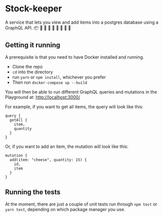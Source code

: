 # Stock-keeper

A service that lets you view and add items into a postgres database using a GraphQL API.
📦 🥚 🍏 🍎 🍍 🥛 🥔 🥦 🍖

## Getting it running

A prerequisite is that you need to have Docker installed and running.

- Clone the repo
- `cd` into the directory
- run `yarn` or `npm install`, whichever you prefer
- Then run `docker-compose up --build`

You will then be able to run different GraphQL queries and mutations in the Playground at: [http://localhost:3000/](http://localhost:3000/)

For example, if you want to get all items, the query will look like this:

```
query {
  getAll {
    item,
    quantity
  }
}
```

Or, if you want to add an item, the mutation will look like this:

```
mutation {
  add(item: "cheese", quantity: 15) {
    id,
    item
  }
}
```

## Running the tests

At the moment, there are just a couple of unit tests run through `npm test` or `yarn test`, depending on which package manager you use.
